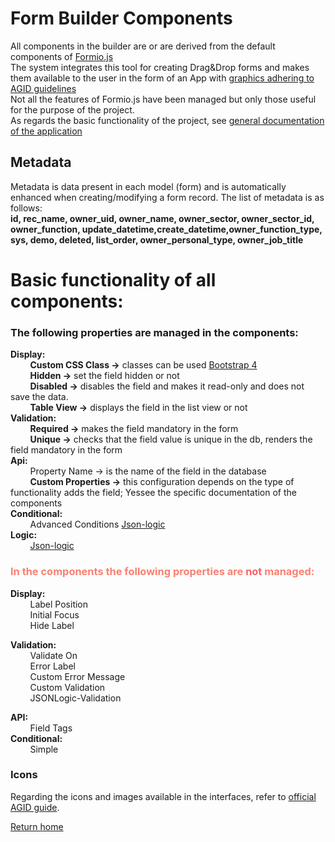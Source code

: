 # Form Builder Components

All components in the builder are or are derived from the default components of [Formio.js](https://formio.github.io/formio.js/app/builder)  
The system integrates this tool for creating Drag&Drop forms and makes them available to the user in the form of an App with [graphics adhering to AGID guidelines](https://italia.github.io/bootstrap-italia/docs/come-iniziare/introduzione/)  
Not all the features of Formio.js have been managed but only those useful for the purpose of the project.  
As regards the basic functionality of the project, see [general documentation of the application](index.md#L60)  

## **Metadata**  
Metadata is data present in each model (form) and is automatically enhanced when creating/modifying a form record.
The list of metadata is as follows:  
**id, rec_name, owner_uid, owner_name, owner_sector, owner_sector_id, owner_function, update_datetime,create_datetime,owner_function_type, sys, demo, deleted, list_order, owner_personal_type, owner_job_title**

# Basic functionality of all components:
### The following properties are managed in the components:  
**Display:**  
&nbsp;&nbsp;&nbsp;&nbsp;&nbsp;&nbsp;&nbsp;&nbsp;**Custom CSS Class →** classes can be used [Bootstrap 4](https://italia.github.io/bootstrap-italia/1.x/docs/utilities/colori/)  
&nbsp;&nbsp;&nbsp;&nbsp;&nbsp;&nbsp;&nbsp;&nbsp;**Hidden →** set the field hidden or not  
&nbsp;&nbsp;&nbsp;&nbsp;&nbsp;&nbsp;&nbsp;&nbsp;**Disabled  →** disables the field and makes it read-only and does not save the data.  
&nbsp;&nbsp;&nbsp;&nbsp;&nbsp;&nbsp;&nbsp;&nbsp;**Table View →** displays the field in the list view or not  
**Validation:**  
&nbsp;&nbsp;&nbsp;&nbsp;&nbsp;&nbsp;&nbsp;&nbsp;**Required →** makes the field mandatory in the form  
&nbsp;&nbsp;&nbsp;&nbsp;&nbsp;&nbsp;&nbsp;&nbsp;**Unique →** checks that the field value is unique in the db, renders the field mandatory in the form  
**Api:**  
&nbsp;&nbsp;&nbsp;&nbsp;&nbsp;&nbsp;&nbsp;&nbsp;Property Name → is the name of the field in the database  
&nbsp;&nbsp;&nbsp;&nbsp;&nbsp;&nbsp;&nbsp;&nbsp;**Custom Properties →** this configuration depends on the type of functionality adds the field; Yessee the specific documentation of the components  
**Conditional:**  
&nbsp;&nbsp;&nbsp;&nbsp;&nbsp;&nbsp;&nbsp;&nbsp;Advanced Conditions [Json-logic](logic.md#Guide)  
**Logic:**  
&nbsp;&nbsp;&nbsp;&nbsp;&nbsp;&nbsp;&nbsp;&nbsp;[Json-logic](logic.md#Guide)  
### <font color="#FA8072">In the components the following properties are **<font color = "#ff6063">not</font>** managed:</font>

**Display:**  
&nbsp;&nbsp;&nbsp;&nbsp;&nbsp;&nbsp;&nbsp;&nbsp;Label Position  
&nbsp;&nbsp;&nbsp;&nbsp;&nbsp;&nbsp;&nbsp;&nbsp;Initial Focus   
&nbsp;&nbsp;&nbsp;&nbsp;&nbsp;&nbsp;&nbsp;&nbsp;Hide Label 

**Validation:**  
&nbsp;&nbsp;&nbsp;&nbsp;&nbsp;&nbsp;&nbsp;&nbsp;Validate On  
&nbsp;&nbsp;&nbsp;&nbsp;&nbsp;&nbsp;&nbsp;&nbsp;Error Label  
&nbsp;&nbsp;&nbsp;&nbsp;&nbsp;&nbsp;&nbsp;&nbsp;Custom Error Message  
&nbsp;&nbsp;&nbsp;&nbsp;&nbsp;&nbsp;&nbsp;&nbsp;Custom Validation  
&nbsp;&nbsp;&nbsp;&nbsp;&nbsp;&nbsp;&nbsp;&nbsp;JSONLogic-Validation  

**API:**  
&nbsp;&nbsp;&nbsp;&nbsp;&nbsp;&nbsp;&nbsp;&nbsp;Field Tags  
**Conditional:**  
&nbsp;&nbsp;&nbsp;&nbsp;&nbsp;&nbsp;&nbsp;&nbsp;Simple  

### Icons 
Regarding the icons and images available in the interfaces, refer to [official AGID guide](https://italia.github.io/bootstrap-italia/docs/utilities/icone/).

[Return home](index.md)
